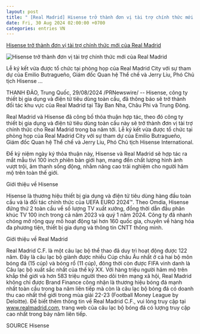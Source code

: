 ```yaml
---
layout: post
title: " [Real Madrid] Hisense trở thành đơn vị tài trợ chính thức mới của Real Madrid"
date: Fri, 30 Aug 2024 02:00:00 +0700
categories: entries VN
---
```

[Hisense trở thành đơn vị tài trợ chính thức mới của Real Madrid](https://www.vietnamplus.vn/hisense-tro-thanh-don-vi-tai-tro-chinh-thuc-moi-cua-real-madrid-post973292.vnp)

![Hisense trở thành đơn vị tài trợ chính thức mới của Real Madrid](https://imagev3.vietnamplus.vn/1200x630/Uploaded/2024/firns/2024_08_29/image-788.jpg.webp)

Lễ ký kết vừa được tổ chức tại phòng họp của Real Madrid City với sự tham dự của Emilio Butragueño, Giám đốc Quan hệ Thể chế và Jerry Liu, Phó Chủ tịch Hisense ...

THANH ĐẢO, Trung Quốc, 29/08/2024 /PRNewswire/ -- Hisense, công ty thiết bị gia dụng và điện tử tiêu dùng toàn cầu, đã thông báo sẽ trở thành đối tác khu vực của Real Madrid tại Tây Ban Nha, Châu Phi và Trung Đông.

Real Madrid và Hisense đã công bố thỏa thuận hợp tác, theo đó công ty thiết bị gia dụng và điện tử tiêu dùng toàn cầu này sẽ trở thành đơn vị tài trợ chính thức cho Real Madrid trong ba năm tới. Lễ ký kết vừa được tổ chức tại phòng họp của Real Madrid City với sự tham dự của Emilio Butragueño, Giám đốc Quan hệ Thể chế và Jerry Liu, Phó Chủ tịch Hisense International.

Để kỷ niệm ngày ký thỏa thuận này, Hisense và Real Madrid sẽ hợp tác ra mắt mẫu tivi 100 inch phiên bản giới hạn, mang đến chất lượng hình ảnh vượt trội, âm thanh sống động, nhằm nâng cao trải nghiệm cho người hâm mộ trên toàn thế giới.

Giới thiệu về Hisense

Hisense là thương hiệu thiết bị gia dụng và điện tử tiêu dùng hàng đầu toàn cầu và là đối tác chính thức của UEFA EURO 2024™. Theo Omdia, Hisense đứng thứ 2 toàn cầu về số lượng TV xuất xưởng, đồng thời dẫn đầu phân khúc TV 100 inch trong cả năm 2023 và quý 1 năm 2024. Công ty đã nhanh chóng mở rộng quy mô hoạt động tại hơn 160 quốc gia, chuyên về hàng hóa đa phương tiện, thiết bị gia dụng và thông tin CNTT thông minh.

Giới thiệu về Real Madrid

Real Madrid C.F. là một câu lạc bộ thể thao đã duy trì hoạt động được 122 năm. Đây là câu lạc bộ giành được nhiều Cúp châu Âu nhất ở cả hai bộ môn bóng đá (15 cúp) và bóng rổ (11 cúp), đông thời còn được FIFA vinh danh là Câu lạc bộ xuất sắc nhất của thế kỷ XX. Với hàng triệu người hâm mộ trên khắp thế giới và hơn 583 triệu người theo dõi trên mạng xã hội, Real Madrid không chỉ được Brand Finance công nhận là thương hiệu bóng đá mạnh nhất toàn cầu trong ba năm liên tiếp mà còn là câu lạc bộ bóng đá có doanh thu cao nhất thế giới trong mùa giải 22-23 (Football Money League by Deloitte). Để biết thêm thông tin về Real Madrid C.F., vui lòng truy cập tại www.realmadrid.com, trang web của câu lạc bộ bóng đá có lượng truy cập cao nhất trong bảy năm liên tiếp.

SOURCE Hisense

